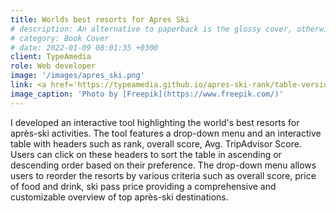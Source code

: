 ```yaml
---
title: Worlds best resorts for Apres Ski
# description: An alternative to paperback is the glossy cover, otherwise known as a dust cover, found on magazines, and comic books.
# category: Book Cover
# date: 2022-01-09 08:01:35 +0300
client: TypeAmedia
role: Web developer
image: '/images/apres_ski.png'
link: <a href='https://typeamedia.github.io/apres-ski-rank/table-version/' target="_blank">Worlds best resorts for Apres Ski </a>
image_caption: 'Photo by [Freepik](https://www.freepik.com/)'
---
```

I developed an interactive tool highlighting the world's best resorts for après-ski activities. The tool features a drop-down menu and an interactive table with headers such as rank, overall score, Avg. TripAdvisor Score. Users can click on these headers to sort the table in ascending or descending order based on their preference. The drop-down menu allows users to reorder the resorts by various criteria such as overall score, price of food and drink, ski pass price providing a comprehensive and customizable overview of top après-ski destinations.